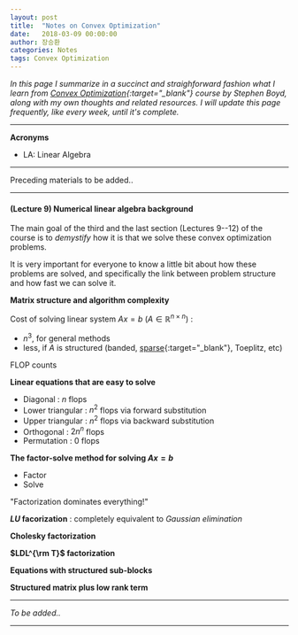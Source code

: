 ```yaml
---
layout: post
title:  "Notes on Convex Optimization"
date:   2018-03-09 00:00:00
author: 장승환
categories: Notes
tags: Convex Optimization
---
```


*In this page I summarize in a succinct and straighforward fashion what I learn from [Convex Optimization](https://lagunita.stanford.edu/courses/Engineering/CVX101/Winter2014/about){:target="_blank"} course by Stephen Boyd, along with my own thoughts and related resources.*
*I will update this page frequently, like every week, until it's complete.*

---

**Acronyms**
* LA: Linear Algebra

---

Preceding materials to be added..

---

#### (Lecture 9) Numerical linear algebra background

The main goal of the third and the last section (Lectures 9--12) of the course is to *demystify* how it is that we solve these convex optimization problems.

It is very important for everyone to know a little bit about how these problems are solved, and specifically the link between problem structure and how fast we can solve it.

**Matrix structure and algorithm complexity**

Cost of solving linear system $Ax = b$ ($A \in \mathbb{R}^{n\times n})$ :
* $n^3$, for general methods
* less, if $A$ is structured (banded, [sparse](https://www.quora.com/What-is-a-sparse-matrix-What-are-the-advantages-and-disadvantages-of-a-sparse-matrix){:target="_blank"}, Toeplitz, etc)

FLOP counts

**Linear equations that are easy to solve**
* Diagonal : $n$ flops 
* Lower triangular : $n^2$ flops via forward substitution
* Upper triangular : $n^2$ flops via backward substitution
* Orthogonal : $2n^n$ flops
* Permutation : $0$ flops

**The factor-solve method for solving $Ax = b$**
* Factor
* Solve

"Factorization dominates everything!"

**$LU$ facorization**
: completely equivalent to *Gaussian elimination*

**Cholesky factorization**

**$LDL^{\rm T}$ factorization**

**Equations with structured sub-blocks**

**Structured matrix plus low rank term**

---

$$ $$

*To be added..*

---


